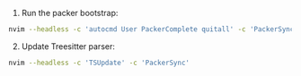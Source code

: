 1. Run the packer bootstrap:

```bash
nvim --headless -c 'autocmd User PackerComplete quitall' -c 'PackerSync'
```

2. Update Treesitter parser:

```bash
nvim --headless -c 'TSUpdate' -c 'PackerSync'
```
